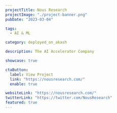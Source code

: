 ```yaml
---
projectTitle: Nous Research
projectImage: "./project-banner.png"
pubDate: "2023-03-04"

tags:
  - AI & ML

category: deployed_on_akash

description: The AI Accelerator Company

showcase: true

ctaButton:
  label: View Project
  link: "https://nousresearch.com/"
  enable: true

websiteLink: "https://nousresearch.com/"
twitterLink: "https://twitter.com/NousResearch"
featured: true
---
```

